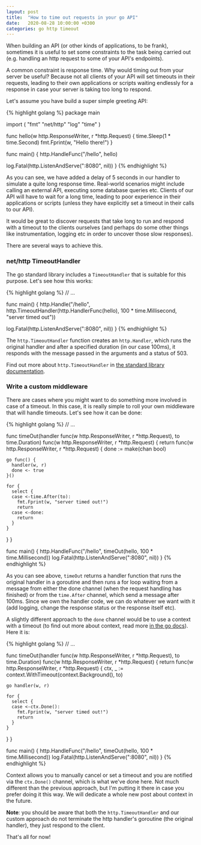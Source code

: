 ```yaml
---
layout: post
title:  "How to time out requests in your go API"
date:   2020-08-28 10:00:00 +0300
categories: go http timeout
---
```

When building an API (or other kinds of applications, to be frank), sometimes it is useful to set some constraints to the task being carried out (e.g. handling an http request to some of your API's endpoints).

A common constraint is response time. Why would timing out from your server be useful? Because not all clients of your API will set timeouts in their requests, leading to their own applications or scripts waiting endlessly for a response in case your server is taking too long to respond.

Let's assume you have build a super simple greeting API:

{% highlight golang %}
package main

import (
  "fmt"
  "net/http"
  "log"
  "time"
)

func hello(w http.ResponseWriter, r *http.Request) {
  time.Sleep(1 * time.Second)
  fmt.Fprint(w, "Hello there!")
}

func main() {
  http.HandleFunc("/hello", hello)

  log.Fatal(http.ListenAndServe(":8080", nil))
}
{% endhighlight %}

As you can see, we have added a delay of 5 seconds in our handler to simulate a quite long response time. Real-world scenarios might include calling an external API, executing some database queries etc. Clients of our API will have to wait for a long time, leading to poor experience in their applications or scripts (unless they have explicitly set a timeout in their calls to our API).

It would be great to discover requests that take long to run and respond with a timeout to the clients ourselves (and perhaps do some other things like instrumentation, logging etc in order to uncover those slow responses).

There are several ways to achieve this.

### net/http TimeoutHandler
The go standard library includes a ```TimeoutHandler``` that is suitable for this purpose. Let's see how this works:

{% highlight golang %}
// ...

func main() {
  http.Handle("/hello", http.TimeoutHandler(http.HandlerFunc(hello), 100 * time.Millisecond, "server timed out"))

  log.Fatal(http.ListenAndServe(":8080", nil))
}
{% endhighlight %}

The ```http.TimeoutHandler``` function creates an ```http.Handler```, which runs the original handler and after a specified duration (in our case 100ms), it responds with the message passed in the arguments and a status of 503.

Find out more about ```http.TimeoutHandler``` in <a href="https://golang.org/pkg/net/http/#TimeoutHandler" target="_blank" rel="noopener nofollow">the standard library documentation</a>.

### Write a custom middleware
There are cases where you might want to do something more involved in case of a timeout. In this case, it is really simple to roll your own middleware that will handle timeouts. Let's see how it can be done:

{% highlight golang %}
// ...

func timeOut(handler func(w http.ResponseWriter, r *http.Request), to time.Duration) func(w http.ResponseWriter, r *http.Request) {
  return func(w http.ResponseWriter, r *http.Request) {
    done := make(chan bool)

    go func() {
      handler(w, r)
      done <- true
    }()

    for {
      select {
      case <-time.After(to):
        fmt.Fprint(w, "server timed out!")
        return
      case <-done:
        return
      }
    }
  }
}

func main() {
	http.HandleFunc("/hello", timeOut(hello, 100 * time.Millisecond))
	log.Fatal(http.ListenAndServe(":8080", nil))
}
{% endhighlight %}

As you can see above, ```timeOut``` returns a handler function that runs the original handler in a goroutine and then runs a for loop waiting from a message from either the done channel (when the request handling has finished) or from the ```time.After``` channel, which send a message after 100ms. Since we own the handler code, we can do whatever we want with it (add logging, change the response status or the response itself etc).

A slightly different approach to the ```done``` channel would be to use a context with a timeout (to find out more about context, read more <a href="https://golang.org/pkg/context/" target="_blank" rel="noopener nofollow">in the go docs</a>). Here it is:

{% highlight golang %}
// ...

func timeOut(handler func(w http.ResponseWriter, r *http.Request), to time.Duration) func(w http.ResponseWriter, r *http.Request) {
  return func(w http.ResponseWriter, r *http.Request) {
    ctx, _ := context.WithTimeout(context.Background(), to)

    go handler(w, r)

    for {
      select {
      case <-ctx.Done():
        fmt.Fprint(w, "server timed out!")
        return
      }
    }
  }
}

func main() {
	http.HandleFunc("/hello", timeOut(hello, 100 * time.Millisecond))
	log.Fatal(http.ListenAndServe(":8080", nil))
}
{% endhighlight %}

Context allows you to manually cancel or set a timeout and you are notified via the ```ctx.Done()``` channel, which is what we've done here. Not much different than the previous approach, but I'm putting it there in case you prefer doing it this way. We will dedicate a whole new post about context in the future.

**Note**: you should be aware that both the ```http.TimeoutHandler``` and our custom approach do not terminate the http handler's goroutine (the original handler), they just respond to the client.

That's all for now!

